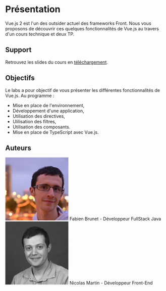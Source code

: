 # Présentation

Vue.js 2 est l'un des outsider actuel des frameworks Front. Nous vous proposons
de découvrir ces quelques fonctionnalités de Vue.js au travers d'un cours technique et deux TP. 

## Support

Retrouvez les slides du cours en [téléchargement](https://nodeandtyped.github.io/NodeAndTyped/labs-vuejs/_supports/slides.pptx).

## Objectifs

Le labs a pour objectif de vous présenter les différentes fonctionnalités de Vue.js. Au programme :

- Mise en place de l'environnement,
- Développement d'une application,
- Utilisation des directives,
- Ulilisation des filtres,
- Utilisation des composants.
- Mise en place de TypeScript avec Vue.js.

## Auteurs

<div class="authors">
 <div class="authors-badge">
   <img src="_media/58f8d07005f7260dc8c39c8e.png">
    Fabien Brunet - Développeur FullStack Java
   </div>
    
 <div class="authors-badge">
   <img src="_media/5919b05a05f7261258d2ef00.png">
    Nicolas Martin - Développeur Front-End
 </div>
</div>
